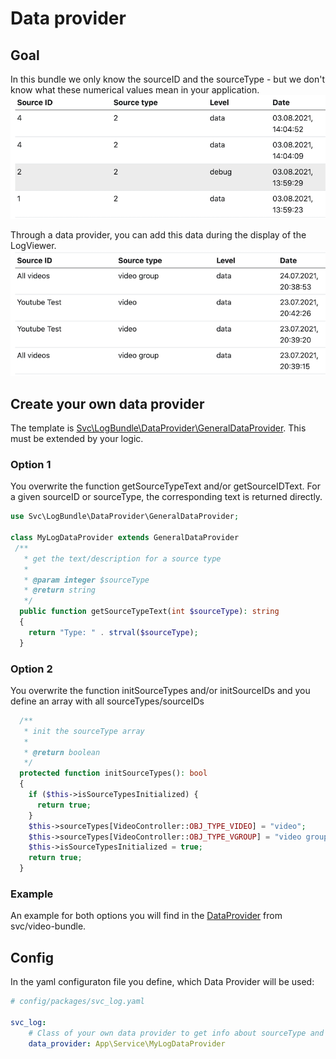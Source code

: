 # Data provider

## Goal

In this bundle we only know the sourceID and the sourceType - but we don't know what these numerical values mean in your application.
![Log viewer without data provider](images/without_dataprovider.png)


Through a data provider, you can add this data during the display of the LogViewer.
![Log viewer with data provider](images/with_dataprovider.png)

## Create your own data provider

The template is [Svc\LogBundle\DataProvider\GeneralDataProvider](../src/DataProvider/GeneralDataProvider.php). This must be extended by your logic.

### Option 1

You overwrite the function getSourceTypeText and/or getSourceIDText. For a given sourceID or sourceType, the corresponding text is returned directly.

```php
use Svc\LogBundle\DataProvider\GeneralDataProvider;

class MyLogDataProvider extends GeneralDataProvider
 /**
   * get the text/description for a source type
   *
   * @param integer $sourceType
   * @return string
   */
  public function getSourceTypeText(int $sourceType): string
  {
    return "Type: " . strval($sourceType);
  }
```

### Option 2

You overwrite the function initSourceTypes and/or initSourceIDs and you define an array with all sourceTypes/sourceIDs

```php
  /**
   * init the sourceType array
   *
   * @return boolean
   */
  protected function initSourceTypes(): bool
  {
    if ($this->isSourceTypesInitialized) {
      return true;
    }
    $this->sourceTypes[VideoController::OBJ_TYPE_VIDEO] = "video";
    $this->sourceTypes[VideoController::OBJ_TYPE_VGROUP] = "video group";
    $this->isSourceTypesInitialized = true;
    return true;
  }
```

### Example

An example for both options you will find in the [DataProvider](https://github.com/Sven-Ve/svc-video-bundle/blob/main/src/Service/LogDataProvider.php) from svc/video-bundle.

## Config

In the yaml configuraton file you define, which Data Provider will be used:

```yaml
# config/packages/svc_log.yaml

svc_log:
    # Class of your own data provider to get info about sourceType and sourceID, see documentation
    data_provider: App\Service\MyLogDataProvider
```